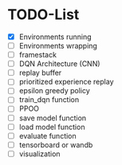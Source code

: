 # TODO-List

- [X] Environments running
- [ ] Environments wrapping
- [ ] framestack
- [ ] DQN Architecture (CNN)
- [ ] replay buffer
- [ ] prioritized experience replay
- [ ] epsilon greedy policy
- [ ] train_dqn function
- [ ] PPOO
- [ ] save model function
- [ ] load model function
- [ ] evaluate function
- [ ] tensorboard or wandb
- [ ] visualization